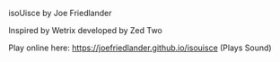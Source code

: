 isoUisce by Joe Friedlander

Inspired by Wetrix developed by Zed Two

Play online here: https://joefriedlander.github.io/isouisce (Plays Sound)
